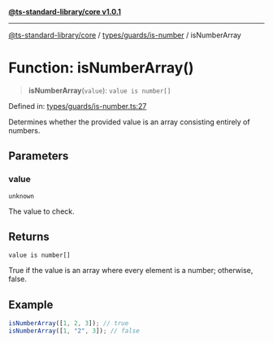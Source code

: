 [**@ts-standard-library/core v1.0.1**](../../../../README.md)

***

[@ts-standard-library/core](../../../../modules.md) / [types/guards/is-number](../README.md) / isNumberArray

# Function: isNumberArray()

> **isNumberArray**(`value`): `value is number[]`

Defined in: [types/guards/is-number.ts:27](https://github.com/gabaudette/ts-stdlib/blob/7333da76bc775fbabd0907ad8519b912cfc2fe26/packages/core/src/types/guards/is-number.ts#L27)

Determines whether the provided value is an array consisting entirely of numbers.

## Parameters

### value

`unknown`

The value to check.

## Returns

`value is number[]`

True if the value is an array where every element is a number; otherwise, false.

## Example

```ts
isNumberArray([1, 2, 3]); // true
isNumberArray([1, "2", 3]); // false
```
